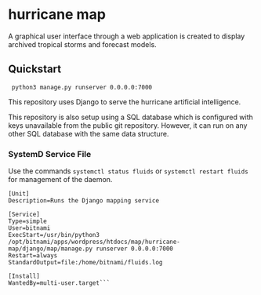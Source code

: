# hurricane map
A graphical user interface through a web application is created to display archived tropical storms and forecast models.

## Quickstart
```
 python3 manage.py runserver 0.0.0.0:7000
```
This repository uses Django to serve the hurricane artificial intelligence.

This repository is also setup using a SQL database which is configured with keys unavailable from the public git repository. However, it can run on any other SQL database with the same data structure.

### SystemD Service File

Use the commands `systemctl status fluids` or `systemctl restart fluids` for management of the daemon.

```commandline
[Unit]
Description=Runs the Django mapping service

[Service]
Type=simple
User=bitnami
ExecStart=/usr/bin/python3 /opt/bitnami/apps/wordpress/htdocs/map/hurricane-map/django/map/manage.py runserver 0.0.0.0:7000
Restart=always
StandardOutput=file:/home/bitnami/fluids.log

[Install]
WantedBy=multi-user.target```